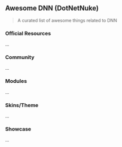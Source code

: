 ## Awesome DNN (DotNetNuke)

> A curated list of awesome things related to DNN

### Official Resources

...

### Community

...

### Modules

...

### Skins/Theme

...

### Showcase

...
